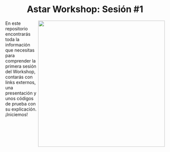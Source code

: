 <h1 align="center">Astar Workshop: Sesión #1</h1>
<img src="https://github.com/Juminstock/astar_workshop1/blob/main/Astar_portrait.png" align="right" width="400">
<p>
  En este repositorio encontrarás toda la información que necesitas para comprender la primera sesión del Workshop, contarás con links externos, una presentación y unos códigos de prueba con su explicación. ¡Iniciemos!
</p>
<h3 align="center">
  
</h3>
<p>
  
</p>
